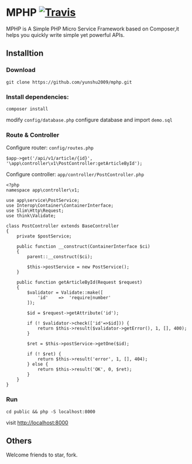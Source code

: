 # MPHP [![Travis](https://www.travis-ci.org/yunshu2018/MPHP.svg?branch=master)](https://www.travis-ci.org/yunshu2018/MPHP/)

MPHP is A Simple PHP Micro Service Framework based on Composer,it helps you quickly write simple yet powerful APIs. 




## Installtion

### Download

```
git clone https://github.com/yunshu2009/mphp.git
```

### Install dependencies:


```
composer install
```

modify  ```config/database.php```  configure database and import ```demo.sql```


### Route & Controller

Configure router: ```config/routes.php```

```
$app->get('/api/v1/article/{id}', '\app\controller\v1\PostController:getArticleById');
```

Configure controller: ```app/controller/PostController.php```

```
<?php
namespace app\controller\v1;

use app\service\PostService;
use Interop\Container\ContainerInterface;
use Slim\Http\Request;
use think\Validate;

class PostController extends BaseController
{
    private $postService;

    public function __construct(ContainerInterface $ci)
    {
        parent::__construct($ci);

        $this->postService = new PostService();
    }

    public function getArticleById(Request $request)
    {
        $validator = Validate::make([
            'id'    =>  'require|number'
        ]);

        $id = $request->getAttribute('id');

        if (! $validator->check(['id'=>$id])) {
            return $this->result($validator->getError(), 1, [], 400);
        }

        $ret = $this->postService->getOne($id);

        if (! $ret) {
            return $this->result('error', 1, [], 404);
        } else {
            return $this->result('OK', 0, $ret);
        }
    }
}
```

### Run

```
cd public && php -S localhost:8000
```

visit [http://localhost:8000](http://localhost:8000)


## Others

Welcome friends to star, fork.

